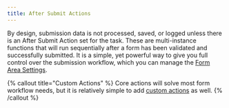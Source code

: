 ```yaml
---
title: After Submit Actions
---
```


By design, submission data is not processed, saved, or logged unless there is an After Submit Action set for the task. These are multi-instance functions that will run sequentially after a form has been validated and successfully submitted. It is a simple, yet powerful way to give you full control over the submission workflow, which you can manage the [Form Area Settings](#form-area-settings).

{% callout title="Custom Actions" %}
Core actions will solve most form workflow needs, but it is relatively simple to add [custom actions](./forms/customizations#custom-after-submit-actions) as well.
{% /callout %}
